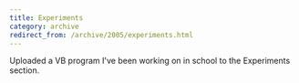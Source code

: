 ```yaml
---
title: Experiments
category: archive
redirect_from: /archive/2005/experiments.html
---
```


Uploaded a VB program I've been working on in school to the Experiments
section.
